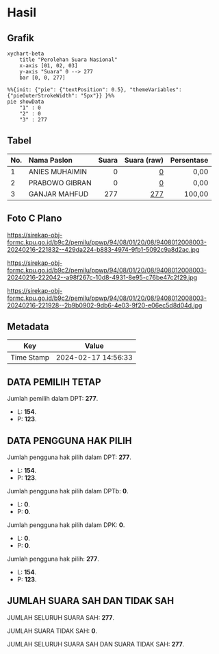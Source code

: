# Hasil

## Grafik

```mermaid
xychart-beta
    title "Perolehan Suara Nasional"
    x-axis [01, 02, 03]
    y-axis "Suara" 0 --> 277
    bar [0, 0, 277]
```

```mermaid
%%{init: {"pie": {"textPosition": 0.5}, "themeVariables": {"pieOuterStrokeWidth": "5px"}} }%%
pie showData
    "1" : 0
    "2" : 0
    "3" : 277
```

## Tabel

| No. | Nama Paslon    | Suara | Suara (raw) | Persentase |
|:--- |:-------------- | -----:| -----------:| ----------:|
| 1   | ANIES MUHAIMIN | 0     | [0][p-1]    | 0,00       |
| 2   | PRABOWO GIBRAN | 0     | [0][p-2]    | 0,00       |
| 3   | GANJAR MAHFUD  | 277   | [277][p-3]  | 100,00     |


[p-1]: https://github.com/gigit-pemilu/pemilu-2024/blob/main/pilpres/hitung-suara/sub/94-papua-tengah/sub/08-deiyai/sub/01-tigi/sub/2008-atouda/sub/003-tps/sub/paslon-1.txt
[p-2]: https://github.com/gigit-pemilu/pemilu-2024/blob/main/pilpres/hitung-suara/sub/94-papua-tengah/sub/08-deiyai/sub/01-tigi/sub/2008-atouda/sub/003-tps/sub/paslon-2.txt
[p-3]: https://github.com/gigit-pemilu/pemilu-2024/blob/main/pilpres/hitung-suara/sub/94-papua-tengah/sub/08-deiyai/sub/01-tigi/sub/2008-atouda/sub/003-tps/sub/paslon-3.txt

## Foto C Plano

https://sirekap-obj-formc.kpu.go.id/b9c2/pemilu/ppwp/94/08/01/20/08/9408012008003-20240216-221832--429da224-b883-4974-9fb1-5092c9a8d2ac.jpg

https://sirekap-obj-formc.kpu.go.id/b9c2/pemilu/ppwp/94/08/01/20/08/9408012008003-20240216-222042--a98f267c-10d8-4931-8e95-c76be47c2f29.jpg

https://sirekap-obj-formc.kpu.go.id/b9c2/pemilu/ppwp/94/08/01/20/08/9408012008003-20240216-221928--2b9b0902-9db6-4e03-9f20-e06ec5d8d04d.jpg


## Metadata

| Key        | Value               |
| ---------- | ------------------- |
| Time Stamp | 2024-02-17 14:56:33 |


## DATA PEMILIH TETAP

Jumlah pemilih dalam DPT: **277**.
 * L: **154**.
 * P: **123**.

## DATA PENGGUNA HAK PILIH

Jumlah pengguna hak pilih dalam DPT: **277**.
 * L: **154**.
 * P: **123**.

Jumlah pengguna hak pilih dalam DPTb: **0**.
 * L: **0**.
 * P: **0**.

Jumlah pengguna hak pilih dalam DPK: **0**.
 * L: **0**.
 * P: **0**.

Jumlah pengguna hak pilih: **277**.
 * L: **154**.
 * P: **123**.

## JUMLAH SUARA SAH DAN TIDAK SAH

JUMLAH SELURUH SUARA SAH: **277**.

JUMLAH SUARA TIDAK SAH: **0**.

JUMLAH SELURUH SUARA SAH DAN SUARA TIDAK SAH: **277**.


